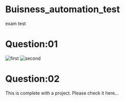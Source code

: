 # Buisness_automation_test
exam test 
# Question:01
![first](https://github.com/rocky-hasan/Buisness_automation_test/assets/98833210/3444847f-947a-443a-8a10-a4360de782be)
![second](https://github.com/rocky-hasan/Buisness_automation_test/assets/98833210/d157d1f4-fbf3-4d9d-bf24-3afb89dc562b)
# Question:02
This is complete with a project.
Please check it here...
